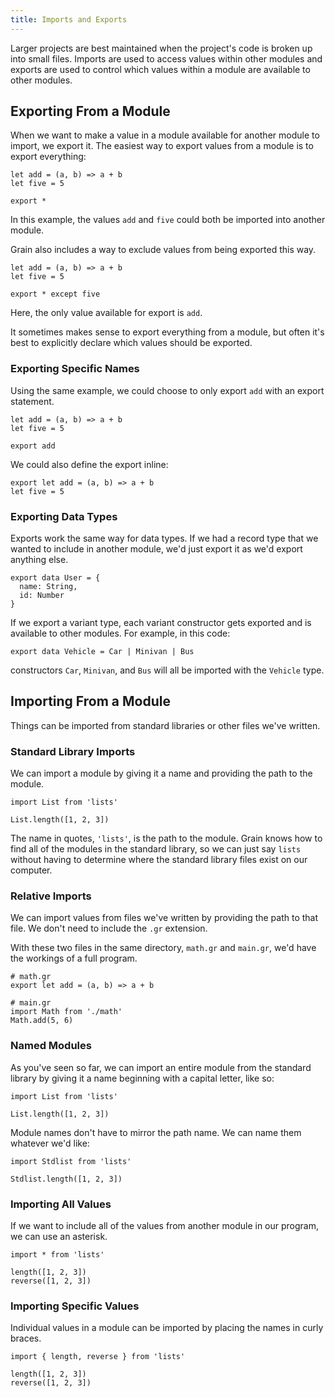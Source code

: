 ```yaml
---
title: Imports and Exports
---
```


Larger projects are best maintained when the project's code is broken up into small files. Imports are used to access values within other modules and exports are used to control which values within a module are available to other modules.

## Exporting From a Module

When we want to make a value in a module available for another module to import, we export it. The easiest way to export values from a module is to export everything:

```grain
let add = (a, b) => a + b
let five = 5

export *
```

In this example, the values `add` and `five` could both be imported into another module.

Grain also includes a way to exclude values from being exported this way.

```grain
let add = (a, b) => a + b
let five = 5

export * except five
```

Here, the only value available for export is `add`.

It sometimes makes sense to export everything from a module, but often it's best to explicitly declare which values should be exported.

### Exporting Specific Names

Using the same example, we could choose to only export `add` with an export statement.

```grain
let add = (a, b) => a + b
let five = 5

export add
```

We could also define the export inline:

```grain
export let add = (a, b) => a + b
let five = 5
```

### Exporting Data Types

Exports work the same way for data types. If we had a record type that we wanted to include in another module, we'd just export it as we'd export anything else.

```grain
export data User = {
  name: String,
  id: Number
}
```

If we export a variant type, each variant constructor gets exported and is available to other modules. For example, in this code:

```grain
export data Vehicle = Car | Minivan | Bus
```

constructors `Car`, `Minivan`, and `Bus` will all be imported with the `Vehicle` type.

## Importing From a Module

Things can be imported from standard libraries or other files we've written.

### Standard Library Imports

We can import a module by giving it a name and providing the path to the module.

```grain
import List from 'lists'

List.length([1, 2, 3])
```

The name in quotes, `'lists'`, is the path to the module. Grain knows how to find all of the modules in the standard library, so we can just say `lists` without having to determine where the standard library files exist on our computer.

### Relative Imports

We can import values from files we've written by providing the path to that file. We don't need to include the `.gr` extension.

With these two files in the same directory, `math.gr` and `main.gr`, we'd have the workings of a full program.

```grain
# math.gr
export let add = (a, b) => a + b
```

```grain
# main.gr
import Math from './math'
Math.add(5, 6)
```

### Named Modules

As you've seen so far, we can import an entire module from the standard library by giving it a name beginning with a capital letter, like so:

```grain
import List from 'lists'

List.length([1, 2, 3])
```

Module names don't have to mirror the path name. We can name them whatever we'd like:

```grain
import Stdlist from 'lists'

Stdlist.length([1, 2, 3])
```

### Importing All Values

If we want to include all of the values from another module in our program, we can use an asterisk.

```grain
import * from 'lists'

length([1, 2, 3])
reverse([1, 2, 3])
```

### Importing Specific Values

Individual values in a module can be imported by placing the names in curly braces.

```grain
import { length, reverse } from 'lists'

length([1, 2, 3])
reverse([1, 2, 3])
```
